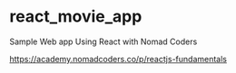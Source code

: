 # react_movie_app
Sample Web app Using React with Nomad Coders

https://academy.nomadcoders.co/p/reactjs-fundamentals

